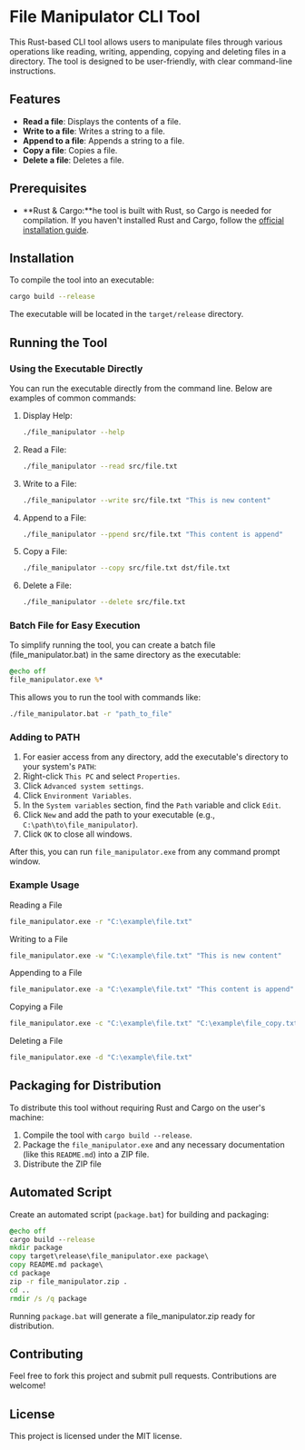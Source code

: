 # File Manipulator CLI Tool

This Rust-based CLI tool allows users to manipulate files through various operations like reading, writing, appending, copying and deleting
files in a directory. The tool is designed to be user-friendly, with clear command-line instructions.

## Features

- **Read a file**: Displays the contents of a file.
- **Write to a file**: Writes a string to a file.
- **Append to a file**: Appends a string to a file.
- **Copy a file**: Copies a file.
- **Delete a file**: Deletes a file.

## Prerequisites

- **Rust & Cargo:**he tool is built with Rust, so Cargo is needed for compilation. If you haven't installed Rust and
  Cargo, follow the [official installation guide](https://www.rust-lang.org/tools/install).

## Installation

To compile the tool into an executable:

```bash
cargo build --release
```

The executable will be located in the `target/release` directory.

## Running the Tool

### Using the Executable Directly

You can run the executable directly from the command line. Below are examples of common commands:

1. Display Help:

    ```bash
    ./file_manipulator --help
    ```

2. Read a File:

    ```bash
    ./file_manipulator --read src/file.txt
    ```

3. Write to a File:

    ```bash
    ./file_manipulator --write src/file.txt "This is new content"
    ```

4. Append to a File:

    ```bash
    ./file_manipulator --ppend src/file.txt "This content is append"
    ```

5. Copy a File:

    ```bash
    ./file_manipulator --copy src/file.txt dst/file.txt
    ```

6. Delete a File:

    ```bash
    ./file_manipulator --delete src/file.txt
    ```
   
### Batch File for Easy Execution
To simplify running the tool, you can create a batch file (file_manipulator.bat) in the same directory as the executable:

```bat
@echo off
file_manipulator.exe %*
```
This allows you to run the tool with commands like:

```bash
./file_manipulator.bat -r "path_to_file"
```

### Adding to PATH
1. For easier access from any directory, add the executable's directory to your system's `PATH`:
2. Right-click `This PC` and select `Properties`.
3. Click `Advanced system settings`.
4. Click `Environment Variables`.
5. In the `System variables` section, find the `Path` variable and click `Edit`.
6. Click `New` and add the path to your executable (e.g., `C:\path\to\file_manipulator`).
7. Click `OK` to close all windows.

After this, you can run `file_manipulator.exe` from any command prompt window.

### Example Usage
Reading a File
```bash
file_manipulator.exe -r "C:\example\file.txt"
```

Writing to a File
```bash
file_manipulator.exe -w "C:\example\file.txt" "This is new content"
```

Appending to a File
```bash
file_manipulator.exe -a "C:\example\file.txt" "This content is append"
```

Copying a File
```bash
file_manipulator.exe -c "C:\example\file.txt" "C:\example\file_copy.txt"
```

Deleting a File
```bash
file_manipulator.exe -d "C:\example\file.txt"
```

## Packaging for Distribution
To distribute this tool without requiring Rust and Cargo on the user's machine:
1. Compile the tool with `cargo build --release`.
2. Package the `file_manipulator.exe` and any necessary documentation (like this `README.md`) into a ZIP file.
3. Distribute the ZIP file

## Automated Script
Create an automated script (`package.bat`) for building and packaging:

```bat
@echo off
cargo build --release
mkdir package
copy target\release\file_manipulator.exe package\
copy README.md package\
cd package
zip -r file_manipulator.zip .
cd ..
rmdir /s /q package
```

Running `package.bat` will generate a file_manipulator.zip ready for distribution.

## Contributing
Feel free to fork this project and submit pull requests. Contributions are welcome!

## License
This project is licensed under the MIT license.
